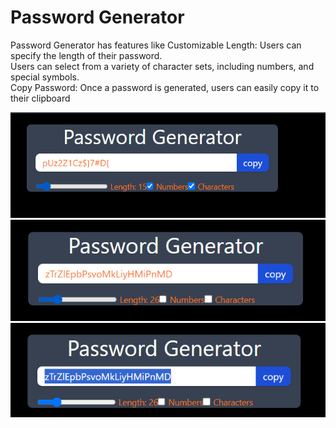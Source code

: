 # Password Generator

Password Generator has features like Customizable Length:
Users can specify the length of their password.<br>
Users can select from a variety of character sets, including
numbers, and special symbols.<br>
Copy Password: Once a password is generated, users can easily
copy it to their clipboard

<img src='./src/assets/1.png'/>
<img src='./src/assets/2.png'/>
<img src='./src/assets/3.png'/>